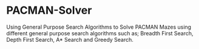 # PACMAN-Solver
Using General Purpose Search Algorithms to Solve PACMAN Mazes using different general purpose search algorithms such as; Breadth First Search, Depth First Search, A* Search and Greedy Search.  
